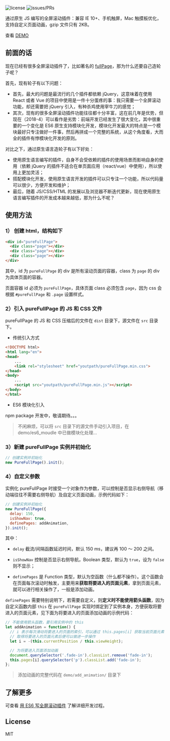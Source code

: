 ![license](https://img.shields.io/packagist/l/doctrine/orm.svg)
![issues/PRs](https://img.shields.io/badge/issues%2FPRs-welcome-brightgreen.svg)

通过原生 JS 编写的全屏滚动插件：兼容 IE 10+、手机触屏，Mac 触摸板优化，支持自定义页面动画，gzip 文件只有 2KB。

查看 [DEMO](https://xiaogliu.github.io/pure_full_page/index.html)

## 前面的话

现在已经有很多全屏滚动插件了，比如著名的 [fullPage](https://github.com/alvarotrigo/fullPage.js)，那为什么还要自己造轮子呢？

首先，现有轮子有以下问题：

* 首先，最大的问题是最流行的几个插件都依赖 jQuery，这意味着在使用 React 或者 Vue 的项目中使用是一件十分蛋疼的事：我只需要一个全屏滚动功能，却还需要把 jQuery 引入，有种杀鸡使用宰牛刀的感觉；
* 其次，现有的很多全屏滚动插件功能往往都十分丰富，这在前几年是优势，但现在（2018-4）可以看作是劣势：前端开发已经发生了很大变化，其中很重要的一个变化是 ES6 原生支持模块化开发，模块化开发最大的特点是一个模块最好只专注做好一件事，然后再拼成一个完整的系统，从这个角度看，大而全的插件有悖模块化开发的原则。

对比之下，通过原生语言造轮子有以下好处：

* 使用原生语言编写的插件，自身不会受依赖的插件的使用场景而影响自身的使用（依赖 jQuery 的插件不适合在单页面应用（react/vue）中使用），所以使用上更加灵活；
* 搭配模块化开发，使用原生语言开发的插件可以只专注一个功能，所以代码量可以很少，方便开发和维护；
* 最后，随着 JS/CSS/HTML 的发展以及浏览器不断迭代更新，现在使用原生语言编写插件的开发成本越来越低，那为什么不呢？

## 使用方法

### 1） 创建 html，结构如下

```html
<div id="pureFullPage">
  <div class="page"></div>
  <div class="page"></div>
  <div class="page"></div>
</div>
```

其中，id 为 `pureFullPage` 的 div 是所有滚动页面的容器，class 为 `page` 的 div 为具体页面的容器。

页面容器 id 必须为 `pureFullPage`，具体页面 class 必须包含 `page`，因为 css 会根据 `#pureFullPage` 和 `.page` 设置样式。

### 2）引入 pureFullPage 的 JS 和 CSS 文件

pureFullPage 的 JS 和 CSS 压缩后的文件在 `dist` 目录下，源文件在 `src` 目录下。

* 传统引入方式

```html
<!DOCTYPE html>
<html lang="en">
<head>
    ...
    <link rel="stylesheet" href="youtpath/pureFullPage.min.css">
</head>
<body>
    ...
    <script src="youtpath/pureFullPage.min.js"></script>
</body>
</html>
```

* ES6 模块化引入

npm package 开发中，敬请期待。。。

> 不闲麻烦，可以将 `src` 目录下的源文件手动引入项目，在 demo/es6_moudle 中已做模块化处理...

### 3）新建 pureFullPage 实例并初始化

```js
// 创建实例并初始化
new PureFullPage().init();
```

### 4）自定义参数

实例化 pureFullPage 时接受一个对象作为参数，可以控制是否显示右侧导航（移动端往往不需要右侧导航）及自定义页面动画，示例代码如下：

```js
// 创建实例并初始化
new PureFullPage({
  delay: 150,
  isShowNav: true,
  definePages: addAnimation,
}).init();
```

其中：

* `delay` 截流/间隔函数延迟时间，默认 150 ms，建议再 100 ～ 200 之间。

* `isShowNav` 控制是否显示右侧导航，Boolean 类型，默认为 `true`，设为 `false` 则不显示；

* `definePages` 是 Function 类型，默认为空函数（什么都不操作）。这个函数会在页面每次滚动时触发，主要用来**获取将要进入的页面元素**，拿到页面元素，就可以进行相关操作了，一般是添加动画。

`definePages` 需要特别说明下，若需要自定义，则**定义时不能使用箭头函数**，因为自定义函数内部 `this` 在 `pureFullPage` 实现时绑定到了实例本身，方便获取将要进入的页面元素，见下面为将要进入的页面添加动画的示例代码：

```js
// 不能使用箭头函数，要引用实例中的 this
let addAnimation = function() {
  // i 表示每次滑动将要进入的页面的索引，可以通过 this.pages[i] 获取当前页面元素
  // 取得将要进入的页面元素后便可以做进一步操作
  let i = -(this.currentPosition / this.viewHeight);

  // 为将要进入页面添加动画
  document.querySelector('.fade-in').classList.remove('fade-in');
  this.pages[i].querySelector('p').classList.add('fade-in');
};
```

> 添加动画的完整代码在 `demo/add_animation/` 目录下

## 了解更多

可查看 [用 ES6 写全屏滚动插件](https://xiaogliu.github.io/2018/04/28/develop-full-page-scroll-by-es6/) 了解详细开发过程。

## License

MIT
